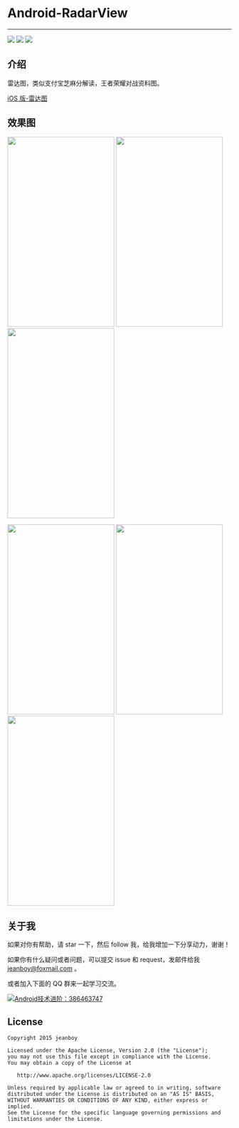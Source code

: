 # Android-RadarView

------
![](https://img.shields.io/badge/platform-Android-brightgreen.svg) ![](https://img.shields.io/badge/language-java-yellow.svg) ![](https://img.shields.io/badge/license-Apache--2.0-green.svg)

## 介绍

雷达图，类似支付宝芝麻分解读，王者荣耀对战资料图。

[iOS 版-雷达图](https://github.com/coolspan/IOSRadarView)

## 效果图

<img src="https://github.com/jeanboydev/Android-RadarView/blob/master/resources/1.jpg" width="240px" height="427px" /> <img src="https://github.com/jeanboydev/Android-RadarView/blob/master/resources/2.jpg" width="240px" height="427px" /> <img src="https://github.com/jeanboydev/Android-RadarView/blob/master/resources/3.jpg" width="240px" height="427px" />

<img src="https://github.com/jeanboydev/Android-RadarView/blob/master/resources/4.jpg" width="240px" height="427px" /> <img src="https://github.com/jeanboydev/Android-RadarView/blob/master/resources/5.jpg" width="240px" height="427px" /> <img src="https://github.com/jeanboydev/Android-RadarView/blob/master/resources/6.jpg" width="240px" height="427px" />


## 关于我

如果对你有帮助，请 star 一下，然后 follow 我，给我增加一下分享动力，谢谢！

如果你有什么疑问或者问题，可以提交 issue 和 request，发邮件给我 jeanboy@foxmail.com 。

或者加入下面的 QQ 群来一起学习交流。

<a target="_blank" href="//shang.qq.com/wpa/qunwpa?idkey=bbbd62c0860ce7c1a6119030f51df102bb0d3ecc12cf66b4d8887941233c6e78"><img border="0" src="//pub.idqqimg.com/wpa/images/group.png" alt="Android技术进阶：386463747" title="Android技术进阶：386463747"></a>

## License

    Copyright 2015 jeanboy

    Licensed under the Apache License, Version 2.0 (the "License");
    you may not use this file except in compliance with the License.
    You may obtain a copy of the License at

       http://www.apache.org/licenses/LICENSE-2.0

    Unless required by applicable law or agreed to in writing, software
    distributed under the License is distributed on an "AS IS" BASIS,
    WITHOUT WARRANTIES OR CONDITIONS OF ANY KIND, either express or implied.
    See the License for the specific language governing permissions and
    limitations under the License.


 [1]:https://github.com/jeanboydev/Android-RadarView/blob/master/resources/1.jpg
 [2]:https://github.com/jeanboydev/Android-RadarView/blob/master/resources/2.jpg
 [3]:https://github.com/jeanboydev/Android-RadarView/blob/master/resources/3.jpg
 [4]:https://github.com/jeanboydev/Android-RadarView/blob/master/resources/4.jpg
 [5]:https://github.com/jeanboydev/Android-RadarView/blob/master/resources/5.jpg
 [6]:https://github.com/jeanboydev/Android-RadarView/blob/master/resources/6.jpg


